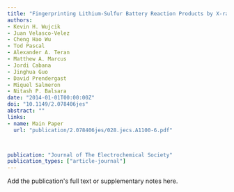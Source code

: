 ```yaml
---
title: "Fingerprinting Lithium-Sulfur Battery Reaction Products by X-ray Absorption Spectroscopy"
authors:
- Kevin H. Wujcik
- Juan Velasco-Velez
- Cheng Hao Wu
- Tod Pascal
- Alexander A. Teran
- Matthew A. Marcus
- Jordi Cabana
- Jinghua Guo
- David Prendergast
- Miquel Salmeron
- Nitash P. Balsara
date: "2014-01-01T00:00:00Z"
doi: "10.1149/2.078406jes"
abstract: ""
links:
- name: Main Paper
  url: "publication/2.078406jes/028.jecs.A1100-6.pdf"



publication: "Journal of The Electrochemical Society"
publication_types: ["article-journal"]
---
```


Add the publication's full text or supplementary notes here.
